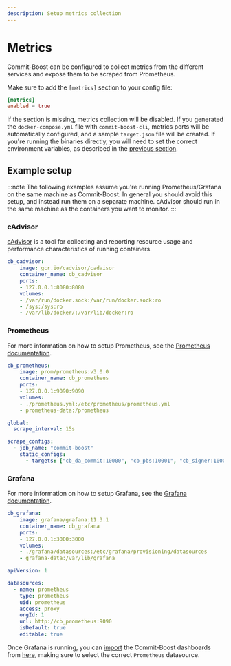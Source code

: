 ```yaml
---
description: Setup metrics collection
---
```


# Metrics

Commit-Boost can be configured to collect metrics from the different services and expose them to be scraped from Prometheus.

Make sure to add the `[metrics]` section to your config file:

```toml
[metrics]
enabled = true
```
If the section is missing, metrics collection will be disabled. If you generated the `docker-compose.yml` file with `commit-boost-cli`, metrics ports will be automatically configured, and a sample `target.json` file will be created. If you're running the binaries directly, you will need to set the correct environment variables, as described in the [previous section](/get_started/running/binary#common).

## Example setup

:::note
The following examples assume you're running Prometheus/Grafana on the same machine as Commit-Boost. In general you should avoid this setup, and instead run them on a separate machine. cAdvisor should run in the same machine as the containers you want to monitor.
:::


### cAdvisor
[cAdvisor](https://github.com/google/cadvisor) is a tool for collecting and reporting resource usage and performance characteristics of running containers.

```yml title="cb.docker-compose.yml"
cb_cadvisor:
    image: gcr.io/cadvisor/cadvisor
    container_name: cb_cadvisor
    ports:
    - 127.0.0.1:8080:8080
    volumes:
    - /var/run/docker.sock:/var/run/docker.sock:ro
    - /sys:/sys:ro
    - /var/lib/docker/:/var/lib/docker:ro
```

### Prometheus

For more information on how to setup Prometheus, see the [Prometheus documentation](https://prometheus.io/docs/prometheus/latest/getting_started/).

```yml title="cb.docker-compose.yml"
cb_prometheus:
    image: prom/prometheus:v3.0.0
    container_name: cb_prometheus
    ports:
    - 127.0.0.1:9090:9090
    volumes:
    - ./prometheus.yml:/etc/prometheus/prometheus.yml
    - prometheus-data:/prometheus
```

```yml title="prometheus.yml"
global:
  scrape_interval: 15s

scrape_configs:
  - job_name: "commit-boost"
    static_configs:
      - targets: ["cb_da_commit:10000", "cb_pbs:10001", "cb_signer:10002", "cb_cadvisor:8080"]
```

### Grafana
For more information on how to setup Grafana, see the [Grafana documentation](https://grafana.com/docs/grafana/latest/getting-started/).

```yml title="cb.docker-compose.yml"
cb_grafana:
    image: grafana/grafana:11.3.1
    container_name: cb_grafana
    ports:
    - 127.0.0.1:3000:3000
    volumes:
    - ./grafana/datasources:/etc/grafana/provisioning/datasources
    - grafana-data:/var/lib/grafana
```

```yml title="datasources.yml"
apiVersion: 1

datasources:
  - name: prometheus
    type: prometheus
    uid: prometheus
    access: proxy
    orgId: 1
    url: http://cb_prometheus:9090
    isDefault: true
    editable: true
```

Once Grafana is running, you can [import](https://grafana.com/docs/grafana/latest/dashboards/build-dashboards/import-dashboards/) the Commit-Boost dashboards from [here](https://github.com/Commit-Boost/commit-boost-client/tree/main/provisioning/grafana), making sure to select the correct `Prometheus` datasource.


